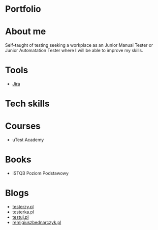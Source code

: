 # Portfolio


# About me
Self-taught of testing seeking a workplace as an Junior Manual Tester or Junior Automatation Tester where I will be able to improve my skills.

# Tools
* [Jira](https://www.atlassian.com/pl/software/jira)

# Tech skills

# Courses
* uTest Academy

# Books
* ISTQB Poziom Podstawowy

# Blogs
* [testerzy.pl](https://testerzy.pl)
* [testerka.pl](https://testerka.pl)
* [testuj.pl](https://testuj.pl/blog/)
* [remigiuszbednarczyk.pl](https://remigiuszbednarczyk.pl)


